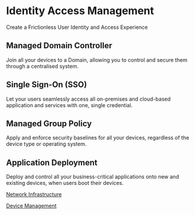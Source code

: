 # Identity Access Management
Create a Frictionless User Identity and Access Experience

## Managed Domain Controller
Join all your devices to a Domain, allowing you to control and secure them through a centralised system.

## Single Sign-On (SSO)
Let your users seamlessly access all on-premises and cloud-based application and services with one, single credential.

## Managed Group Policy
Apply and enforce security baselines for all your devices, regardless of the device type or operating system.

## Application Deployment
Deploy and control all your business-critical applications onto new and existing devices, when users boot their devices.

[Network Infrastructure](/Managed-IT-Services/Network-Infrastructure.md)

[Device Management](/Managed-IT-Services/Device-Management.md)
